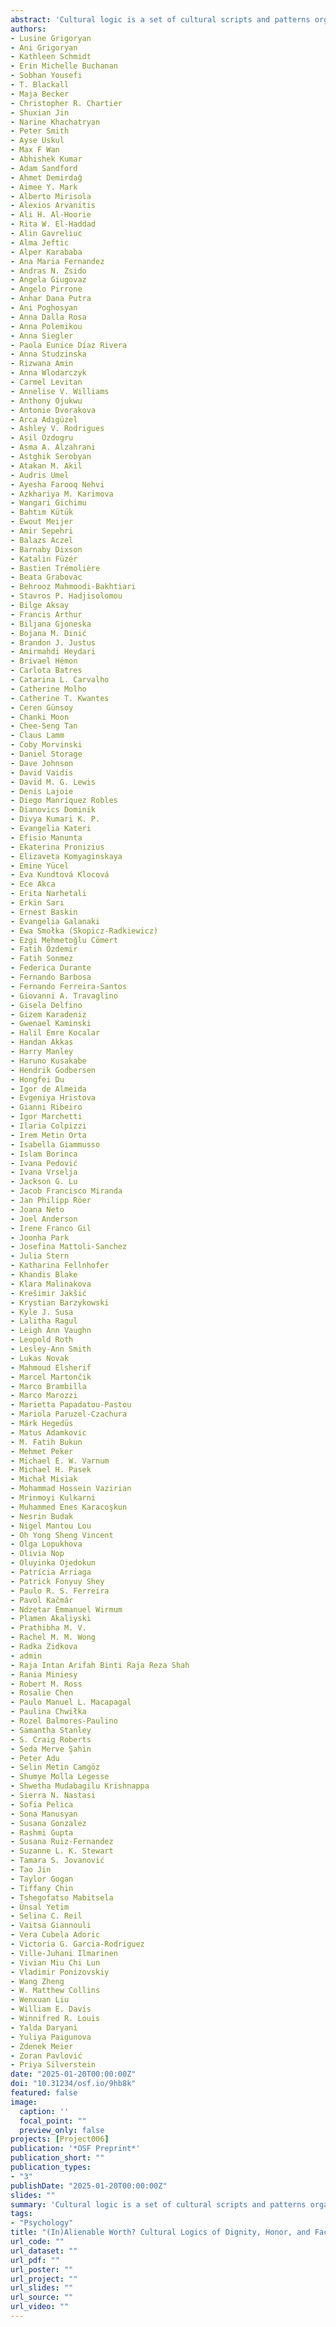 ```yaml
---
abstract: 'Cultural logic is a set of cultural scripts and patterns organized around a central theme. The cultural logics of dignity, honor, and face describe different ways of evaluating a person’s worth and maintaining cooperation. These cultural logics vary in prevalence across cultures. In this study, we collaboratively develop and validate a measure capturing these cultural logics, which will allow us to map world cultures based on the prevalence of these logics. We will further explore the interrelations of dignity, honor, and face with prosocial behavior, values, moral beliefs, and religiosity as well as examine the generalizability of these relationships across cultures. Finally, we will explore historical antecedents (e.g., resource scarcity) and current correlates (e.g., inequality) of the country-level prevalence of these cultural logics. This study will generate a new dataset of country scores for dignity, honor, and face that will be available for future comparative research. It will also provide theoretical insights for researchers and practitioners interested in cooperation and social behavior within and between cultures.'
authors:
- Lusine Grigoryan
- Ani Grigoryan
- Kathleen Schmidt
- Erin Michelle Buchanan
- Sobhan Yousefi
- T. Blackall
- Maja Becker
- Christopher R. Chartier
- Shuxian Jin
- Narine Khachatryan
- Peter Smith
- Ayse Uskul
- Max F Wan
- Abhishek Kumar
- Adam Sandford
- Ahmet Demirdağ
- Aimee Y. Mark
- Alberto Mirisola
- Alexios Arvanitis
- Ali H. Al-Hoorie
- Rita W. El-Haddad
- Alin Gavreliuc
- Alma Jeftic
- Alper Karababa
- Ana Maria Fernandez
- Andras N. Zsido
- Angela Giugovaz
- Angelo Pirrone
- Anhar Dana Putra
- Ani Poghosyan
- Anna Dalla Rosa
- Anna Polemikou
- Anna Siegler
- Paola Eunice Díaz Rivera
- Anna Studzinska
- Rizwana Amin
- Anna Wlodarczyk
- Carmel Levitan
- Annelise V. Williams
- Anthony Ojukwu
- Antonie Dvorakova
- Arca Adıgüzel
- Ashley V. Rodrigues
- Asil Ozdogru
- Asma A. Alzahrani
- Astghik Serobyan
- Atakan M. Akil
- Audris Umel
- Ayesha Farooq Nehvi
- Azkhariya M. Karimova
- Wangari Gichimu
- Bahtım Kütük
- Ewout Meijer
- Amir Sepehri
- Balazs Aczel
- Barnaby Dixson
- Katalin Füzér
- Bastien Trémolière
- Beata Grabovac
- Behrooz Mahmoodi-Bakhtiari
- Stavros P. Hadjisolomou
- Bilge Aksay
- Francis Arthur
- Biljana Gjoneska
- Bojana M. Dinić
- Brandon J. Justus
- Amirmahdi Heydari
- Brivael Hémon
- Carlota Batres
- Catarina L. Carvalho
- Catherine Molho
- Catherine T. Kwantes
- Ceren Günsoy
- Chanki Moon
- Chee-Seng Tan
- Claus Lamm
- Coby Morvinski
- Daniel Storage
- Dave Johnson
- David Vaidis
- David M. G. Lewis
- Denis Lajoie
- Diego Manríquez Robles
- Dianovics Dominik
- Divya Kumari K. P.
- Evangelia Kateri
- Efisio Manunta
- Ekaterina Pronizius
- Elizaveta Komyaginskaya
- Emine Yücel
- Eva Kundtová Klocová
- Ece Akca
- Erita Narhetali
- Erkin Sarı
- Ernest Baskin
- Evangelia Galanaki
- Ewa Smołka (Skopicz-Radkiewicz)
- Ezgi Mehmetoğlu Cömert
- Fatih Özdemir
- Fatih Sonmez
- Federica Durante
- Fernando Barbosa
- Fernando Ferreira-Santos
- Giovanni A. Travaglino
- Gisela Delfino
- Gizem Karadeniz
- Gwenael Kaminski
- Halil Emre Kocalar
- Handan Akkas
- Harry Manley
- Haruno Kusakabe
- Hendrik Godbersen
- Hongfei Du
- Igor de Almeida
- Evgeniya Hristova
- Gianni Ribeiro
- Igor Marchetti
- Ilaria Colpizzi
- Irem Metin Orta
- Isabella Giammusso
- Islam Borinca
- Ivana Pedović
- Ivana Vrselja
- Jackson G. Lu
- Jacob Francisco Miranda
- Jan Philipp Röer
- Joana Neto
- Joel Anderson
- Irene Franco Gil
- Joonha Park
- Josefina Mattoli-Sanchez
- Julia Stern
- Katharina Fellnhofer
- Khandis Blake
- Klara Malinakova
- Krešimir Jakšić
- Krystian Barzykowski
- Kyle J. Susa
- Lalitha Ragul
- Leigh Ann Vaughn
- Leopold Roth
- Lesley-Ann Smith
- Lukas Novak
- Mahmoud Elsherif
- Marcel Martončik
- Marco Brambilla
- Marco Marozzi
- Marietta Papadatou-Pastou
- Mariola Paruzel-Czachura
- Márk Hegedüs
- Matus Adamkovic
- M. Fatih Bukun
- Mehmet Peker
- Michael E. W. Varnum
- Michael H. Pasek
- Michał Misiak
- Mohammad Hossein Vazirian
- Mrinmoyi Kulkarni
- Muhammed Enes Karacoşkun
- Nesrin Budak
- Nigel Mantou Lou
- Oh Yong Sheng Vincent
- Olga Lopukhova
- Olivia Nop
- Oluyinka Ojedokun
- Patrícia Arriaga
- Patrick Fonyuy Shey
- Paulo R. S. Ferreira
- Pavol Kačmár
- Ndzetar Emmanuel Wirmum
- Plamen Akaliyski
- Prathibha M. V.
- Rachel M. M. Wong
- Radka Zidkova
- admin
- Raja Intan Arifah Binti Raja Reza Shah
- Rania Miniesy
- Robert M. Ross
- Rosalie Chen
- Paulo Manuel L. Macapagal
- Paulina Chwiłka
- Rozel Balmores-Paulino
- Samantha Stanley
- S. Craig Roberts
- Seda Merve Şahin
- Peter Adu
- Selin Metin Camgöz
- Shumye Molla Legesse
- Shwetha Mudabagilu Krishnappa
- Sierra N. Nastasi
- Sofia Pelica
- Sona Manusyan
- Susana Gonzalez
- Rashmi Gupta
- Susana Ruiz-Fernandez
- Suzanne L. K. Stewart
- Tamara S. Jovanović
- Tao Jin
- Taylor Gogan
- Tiffany Chin
- Tshegofatso Mabitsela
- Ünsal Yetim
- Selina C. Reil
- Vaitsa Giannouli
- Vera Cubela Adoric
- Victoria G. Garcia-Rodriguez
- Ville-Juhani Ilmarinen
- Vivian Miu Chi Lun
- Vladimir Ponizovskiy
- Wang Zheng
- W. Matthew Collins
- Wenxuan Liu
- William E. Davis
- Winnifred R. Louis
- Yalda Daryani
- Yuliya Paigunova
- Zdenek Meier
- Zoran Pavlović
- Priya Silverstein
date: "2025-01-20T00:00:00Z"
doi: "10.31234/osf.io/9hb8k"
featured: false
image:
  caption: ''
  focal_point: ""
  preview_only: false
projects: [Project006]
publication: '*OSF Preprint*'
publication_short: ""
publication_types:
- "3"
publishDate: "2025-01-20T00:00:00Z"
slides: ""
summary: 'Cultural logic is a set of cultural scripts and patterns organized around a central theme. The cultural logics of dignity, honor, and face describe different ways of evaluating a person’s worth and maintaining cooperation. These cultural logics vary in prevalence across cultures. In this study, we collaboratively develop and validate a measure capturing these cultural logics, which will allow us to map world cultures based on the prevalence of these logics. We will further explore the interrelations of dignity, honor, and face with prosocial behavior, values, moral beliefs, and religiosity as well as examine the generalizability of these relationships across cultures. Finally, we will explore historical antecedents (e.g., resource scarcity) and current correlates (e.g., inequality) of the country-level prevalence of these cultural logics. This study will generate a new dataset of country scores for dignity, honor, and face that will be available for future comparative research. It will also provide theoretical insights for researchers and practitioners interested in cooperation and social behavior within and between cultures.'
tags:
- "Psychology"
title: "(In)Alienable Worth? Cultural Logics of Dignity, Honor, and Face and their Links to Prosociality Across the World"
url_code: ""
url_dataset: ""
url_pdf: ""
url_poster: ""
url_project: ""
url_slides: ""
url_source: ""
url_video: ""
---
```

